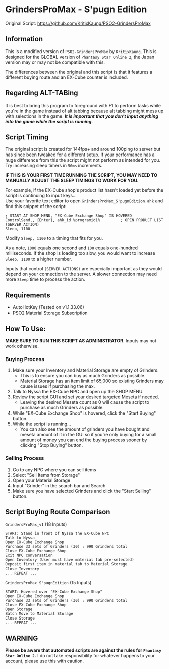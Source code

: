 # GrindersProMax - S'pugn Edition
Original Script: https://github.com/KritixKaung/PSO2-GrindersProMax

## Information
This is a modified version of `PSO2-GrindersProMax` by `KritixKaung`.
This is designed for the GLOBAL version of `Phantasy Star Online 2`, the Japan version may or may not be compatible with this.

The differences between the original and this script is that it features a different buying route and an EX-Cube counter is included.

## Regarding ALT-TABing
It is best to bring this program to foreground with F1 to perform tasks while you're in the game instead of alt tabbing because alt tabbing 
might mess up with selections in the game. ***It is important that you don't input anything into the game while the script is running.***

## Script Timing
The original script is created for 144fps+ and around 100ping to server but has since been tweaked for a different setup.
If your performance has a huge difference from this the script might not perform as intended for you. 
Try increasing sleep timers in `50ms` increments.

**IF THIS IS YOUR FIRST TIME RUNNING THE SCRIPT, YOU MAY NEED TO MANUALLY ADJUST THE SLEEP TIMINGS TO WORK FOR YOU.**

For example, if the EX-Cube shop's product list hasn't loaded yet before the script is continuing to input keys...<br>
Use your favorite text editor to open `GrindersProMax_S'pugnEdition.ahk` and find this snippet of the script:
```
; START AT SHOP MENU, "EX-Cube Exchange Shop" IS HOVERED
ControlSend,, {Enter}, ahk_id %programid1%         ; OPEN PRODUCT LIST (SERVER ACTION)
Sleep, 1100
```
Modify `Sleep, 1100` to a timing that fits for you.

As a note, `1000` equals one second and `100` equals one-hundred milliseconds. If the shop is loading too slow, you would want to increase
`Sleep, 1100` to a higher number.

Inputs that control `(SERVER ACTIONS)` are especially important as they would depend on your connection to the server. A slower connection
may need more `Sleep` time to process the action.

## Requirements
- AutoHotKey (Tested on v1.1.33.06)
- PSO2 Material Storage Subscription 

## How To Use:
**MAKE SURE TO RUN THIS SCRIPT AS ADMINISTRATOR**. Inputs may not work otherwise.
### Buying Process
1. Make sure your Inventory and Material Storage are empty of Grinders.
	- This is to ensure you can buy as much Grinders as possible.
	- Material Storage has an item limit of 65,000 so existing Grinders may cause issues if purchasing the max.
2. Talk to Nyssa the EX-Cube NPC and open up the SHOP MENU.
3. Review the script GUI and set your desired targeted Meseta if needed.
	- Leaving the desired Meseta count as 0 will cause the script to purchase as much Grinders as possible.
4. While "EX-Cube Exchange Shop" is hovered, click the "Start Buying" button.
5. While the script is running...
	- You can also see the amount of grinders you have bought and meseta amount of it in the 
	  GUI so if you're only buying for a small amount of money you can end the buying process sooner by clicking "Stop Buying" button.

### Selling Process
1. Go to any NPC where you can sell items 
2. Select "Sell Items from Storage"
3. Open your Material Storage
4. Input "Grinder" in the search bar and Search
5. Make sure you have selected Grinders and click the "Start Selling" button.

## Script Buying Route Comparison
`GrindersProMax_v1` (18 Inputs)
```
START: Stand in front of Nyssa the EX-Cube NPC
Talk to Nyssa
Open EX-Cube Exchange Shop
Purchase 33 sets of Grinders (30) ; 990 Grinders total
Close EX-Cube Exchange Shop
Exit NPC conversation
Open Inventory (User must have material tab pre-selected)
Deposit first item in material tab to Material Storage
Close Inventory
... REPEAT ...
```

`GrindersProMax_S'pugnEdition` (15 Inputs)
```
START: Hovered over "EX-Cube Exchange Shop"
Open EX-Cube Exchange Shop
Purchase 33 sets of Grinders (30) ; 990 Grinders total
Close EX-Cube Exchange Shop
Open Storage
Batch Move to Material Storage
Close Storage
... REPEAT ...
```

## WARNING
**Please be aware that automated scripts are against the rules for `Phantasy Star Online 2`.**
I do not take responsibility for whatever happens to your account, please use this with caution.
